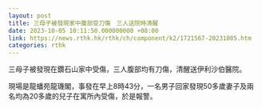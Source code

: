 ```yaml
---
layout: post
title: 三母子被發現家中腹部受刀傷　三人送院時清醒
date: 2023-10-05 10:11:50.000000000 +08:00
link: https://news.rthk.hk/rthk/ch/component/k2/1721567-20231005.htm
categories: rthk
---
```


三母子被發現在鑽石山家中受傷，三人腹部均有刀傷，清醒送伊利沙伯醫院。

現場是龍蟠苑龍璣閣，事發在早上8時43分，一名男子回家發現50多歲妻子及兩名均為20多歲的兒子在寓所內受傷，於是報警。

